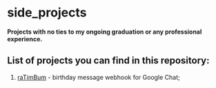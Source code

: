 # side_projects
**Projects with no ties to my ongoing graduation or any professional experience.**

## List of projects you can find in this repository:
  1. [raTimBum](https://github.com/cailuj/side_projects/tree/f097a16b3efbfe4cef7a9472e4539d9715d32f94/raTimBum) - birthday message webhook for Google Chat;
